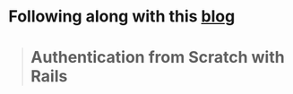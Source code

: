 # Following along with this [blog](https://medium.com/@wintermeyer/authentication-from-scratch-with-rails-5-2-92d8676f6836)


> # Authentication from Scratch with Rails 
